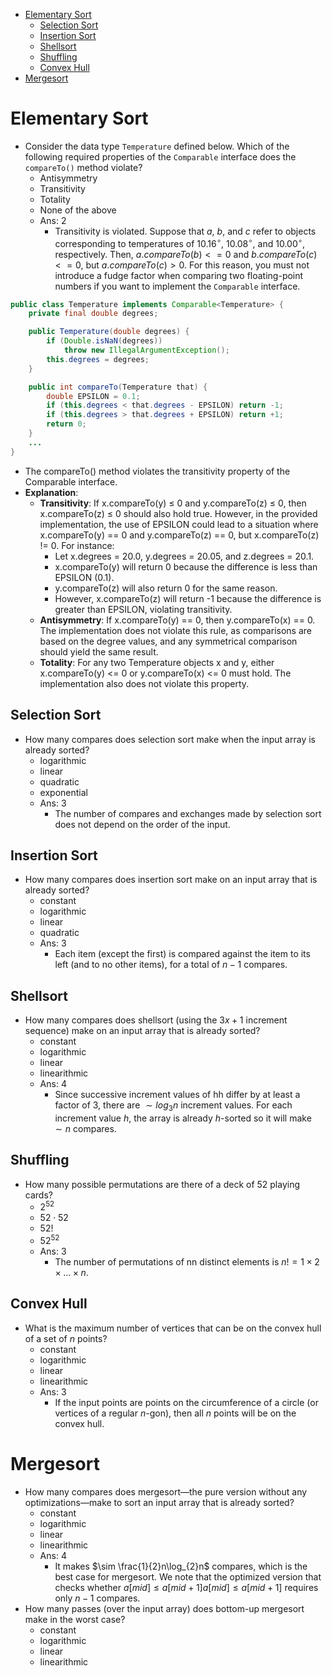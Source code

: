 - [Elementary Sort](#elementary-sort)
  - [Selection Sort](#selection-sort)
  - [Insertion Sort](#insertion-sort)
  - [Shellsort](#shellsort)
  - [Shuffling](#shuffling)
  - [Convex Hull](#convex-hull)
- [Mergesort](#mergesort)

# Elementary Sort

- Consider the data type `Temperature` defined below. Which of the following required properties of the `Comparable` interface does the `compareTo()` method violate?
  - Antisymmetry
  - Transitivity
  - Totality
  - None of the above
  - Ans: 2
    - Transitivity is violated. Suppose that $a$, $b$, and $c$ refer to objects corresponding to temperatures of ${10.16}^\circ$, ${10.08}^\circ$, and ${10.00}^\circ$, respectively. Then, $a.compareTo(b) <= 0$ and $b.compareTo(c) <= 0$, but $a.compareTo(c) > 0$. For this reason, you must not introduce a fudge factor when comparing two floating-point numbers if you want to implement the `Comparable` interface.

```java
public class Temperature implements Comparable<Temperature> {
    private final double degrees;

    public Temperature(double degrees) {
        if (Double.isNaN(degrees))
            throw new IllegalArgumentException();
        this.degrees = degrees;
    }

    public int compareTo(Temperature that) {
        double EPSILON = 0.1;
        if (this.degrees < that.degrees - EPSILON) return -1;
        if (this.degrees > that.degrees + EPSILON) return +1;
        return 0;
    }
    ...
}
```

- The compareTo() method violates the transitivity property of the Comparable interface.
- **Explanation**:
  - **Transitivity**: If x.compareTo(y) ≤ 0 and y.compareTo(z) ≤ 0, then x.compareTo(z) ≤ 0 should also hold true. However, in the provided implementation, the use of EPSILON could lead to a situation where x.compareTo(y) == 0 and y.compareTo(z) == 0, but x.compareTo(z) != 0. For instance:
    - Let x.degrees = 20.0, y.degrees = 20.05, and z.degrees = 20.1.
    - x.compareTo(y) will return 0 because the difference is less than EPSILON (0.1).
    - y.compareTo(z) will also return 0 for the same reason.
    - However, x.compareTo(z) will return -1 because the difference is greater than EPSILON, violating transitivity.
  - **Antisymmetry**: If x.compareTo(y) == 0, then y.compareTo(x) == 0. The implementation does not violate this rule, as comparisons are based on the degree values, and any symmetrical comparison should yield the same result.
  - **Totality**: For any two Temperature objects x and y, either x.compareTo(y) <= 0 or y.compareTo(x) <= 0 must hold. The implementation also does not violate this property.

## Selection Sort

- How many compares does selection sort make when the input array is already sorted?
  - logarithmic
  - linear
  - quadratic
  - exponential
  - Ans: 3
    - The number of compares and exchanges made by selection sort does not depend on the order of the input.

## Insertion Sort

- How many compares does insertion sort make on an input array that is already sorted?
  - constant
  - logarithmic
  - linear
  - quadratic
  - Ans: 3
    - Each item (except the first) is compared against the item to its left (and to no other items), for a total of $n−1$ compares.

## Shellsort

- How many compares does shellsort (using the $3x+1$ increment sequence) make on an input array that is already sorted?
  - constant
  - logarithmic
  - linear
  - linearithmic
  - Ans: 4
    - Since successive increment values of hh differ by at least a factor of 3, there are $\sim log_{3}n$ increment values. For each increment value $h$, the array is already $h$-sorted so it will make $\sim n$ compares.

## Shuffling

- How many possible permutations are there of a deck of 52 playing cards?
  - $2^{52}$
  - $52⋅52$
  - $52!$
  - $52^{52}$
  - Ans: 3
    - The number of permutations of nn distinct elements is $n!=1×2×…×n$.

## Convex Hull

- What is the maximum number of vertices that can be on the convex hull of a set of $n$ points?
  - constant
  - logarithmic
  - linear
  - linearithmic
  - Ans: 3
    - If the input points are points on the circumference of a circle (or vertices of a regular $n$-gon), then all $n$ points will be on the convex hull.

# Mergesort

- How many compares does mergesort—the pure version without any optimizations—make to sort an input array that is already sorted?
  - constant
  - logarithmic
  - linear
  - linearithmic
  - Ans: 4
    - It makes $\sim \frac{1}{2}n\log_{2}n$ compares, which is the best case for mergesort. We note that the optimized version that checks whether $a[mid]≤a[mid+1]a[mid]≤a[mid+1]$ requires only $n−1$ compares.
- How many passes (over the input array) does bottom-up mergesort make in the worst case?
  - constant
  - logarithmic
  - linear
  - linearithmic
